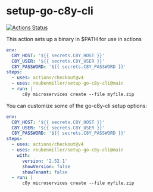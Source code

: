 # setup-go-c8y-cli

[![Actions Status](https://github.com/reubenmiller/setup-go-c8y-cli/workflows/build-test/badge.svg)](https://github.com/reubenmiller/setup-go-c8y-cli/actions)

This action sets up a binary in \$PATH for use in actions

```yaml
env:
  C8Y_HOST: '${{ secrets.C8Y_HOST }}'
  C8Y_USER: '${{ secrets.C8Y_USER }}'
  C8Y_PASSWORD: '${{ secrets.C8Y_PASSWORD }}'
steps:
  - uses: actions/checkout@v4
  - uses: reubenmiller/setup-go-c8y-cli@main
  - run: |
      c8y microservices create --file myfile.zip
```

You can customize some of the go-c8y-cli setup options:

```yaml
env:
  C8Y_HOST: '${{ secrets.C8Y_HOST }}'
  C8Y_USER: '${{ secrets.C8Y_USER }}'
  C8Y_PASSWORD: '${{ secrets.C8Y_PASSWORD }}'
steps:
  - uses: actions/checkout@v4
  - uses: reubenmiller/setup-go-c8y-cli@main
    with:
      version: '2.52.1'
      showVersion: false
      showTenant: false
  - run: |
      c8y microservices create --file myfile.zip
```
